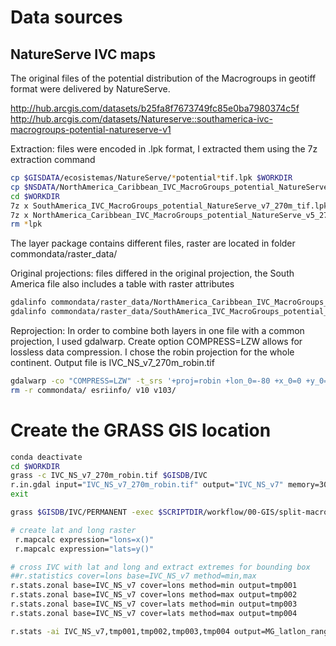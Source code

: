 # Data sources

## NatureServe IVC maps
 The original files of the potential distribution of the Macrogroups in geotiff format were delivered by NatureServe.

 http://hub.arcgis.com/datasets/b25fa8f7673749fc85e0ba7980374c5f
 http://hub.arcgis.com/datasets/Natureserve::southamerica-ivc-macrogroups-potential-natureserve-v1

 Extraction: files were encoded in .lpk format, I extracted them using the 7z extraction command

```sh
cp $GISDATA/ecosistemas/NatureServe/*potential*tif.lpk $WORKDIR
cp $NSDATA/NorthAmerica_Caribbean_IVC_MacroGroups_potential_NatureServe_v5_270m_tif.lpk $WORKDIR
cd $WORKDIR
7z x SouthAmerica_IVC_MacroGroups_potential_NatureServe_v7_270m_tif.lpk
7z x NorthAmerica_Caribbean_IVC_MacroGroups_potential_NatureServe_v5_270m_tif.lpk
rm *lpk
```

 The layer package contains different files, raster are located in folder commondata/raster_data/

 Original projections: files differed in the original projection, the South America file also includes a table with raster attributes

```sh
gdalinfo commondata/raster_data/NorthAmerica_Caribbean_IVC_MacroGroups_potential_NatureServe_v5_270m.tif
gdalinfo commondata/raster_data/SouthAmerica_IVC_MacroGroups_potential_NatureServe_v7_270m.tif | less
```

 Reprojection: In order to combine both layers in one file with a common projection, I used gdalwarp. Create option COMPRESS=LZW allows for lossless data compression.  I chose the robin projection for the whole continent. Output file is IVC_NS_v7_270m_robin.tif


```sh
gdalwarp -co "COMPRESS=LZW" -t_srs '+proj=robin +lon_0=-80 +x_0=0 +y_0=0 +datum=WGS84 +units=m +no_defs +ellps=WGS84 +towgs84=0,0,0' commondata/raster_data/NorthAmerica_Caribbean_IVC_MacroGroups_potential_NatureServe_v5_270m.tif commondata/raster_data/SouthAmerica_IVC_MacroGroups_potential_NatureServe_v7_270m.tif IVC_NS_v7_270m_robin.tif
rm -r commondata/ esriinfo/ v10 v103/
```

# Create the GRASS GIS location

```sh
conda deactivate
cd $WORKDIR
grass -c IVC_NS_v7_270m_robin.tif $GISDB/IVC
r.in.gdal input="IVC_NS_v7_270m_robin.tif" output="IVC_NS_v7" memory=300 offset=0 num_digits=0
exit
```

```sh
grass $GISDB/IVC/PERMANENT -exec $SCRIPTDIR/workflow/00-GIS/split-macrogroup-mapsets.sh '1.A.5'

```


```sh
# create lat and long raster
 r.mapcalc expression="lons=x()"
 r.mapcalc expression="lats=y()"

# cross IVC with lat and long and extract extremes for bounding box
##r.statistics cover=lons base=IVC_NS_v7 method=min,max
r.stats.zonal base=IVC_NS_v7 cover=lons method=min output=tmp001
r.stats.zonal base=IVC_NS_v7 cover=lons method=max output=tmp002
r.stats.zonal base=IVC_NS_v7 cover=lats method=min output=tmp003
r.stats.zonal base=IVC_NS_v7 cover=lats method=max output=tmp004

r.stats -ai IVC_NS_v7,tmp001,tmp002,tmp003,tmp004 output=MG_latlon_range.txt
```
